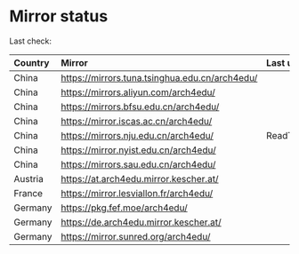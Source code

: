 <script src="./time.js"></script>
# Mirror status
Last check: <script type="text/javascript">localize(1698891819.6820056);</script>

|Country|Mirror|Last update|
|:------|:-----|:----------|
|China|https://mirrors.tuna.tsinghua.edu.cn/arch4edu/|<script type="text/javascript">localize(1698863637);</script>|
|China|https://mirrors.aliyun.com/arch4edu/|<script type="text/javascript">localize(1698863637);</script>|
|China|https://mirrors.bfsu.edu.cn/arch4edu/|<script type="text/javascript">localize(1698863637);</script>|
|China|https://mirror.iscas.ac.cn/arch4edu/|<script type="text/javascript">localize(1698863637);</script>|
|China|https://mirrors.nju.edu.cn/arch4edu/|ReadTimeout|
|China|https://mirror.nyist.edu.cn/arch4edu/|<script type="text/javascript">localize(1698863637);</script>|
|China|https://mirrors.sau.edu.cn/arch4edu/|<script type="text/javascript">localize(1698863637);</script>|
|Austria|https://at.arch4edu.mirror.kescher.at/|<script type="text/javascript">localize(1698863637);</script>|
|France|https://mirror.lesviallon.fr/arch4edu/|<script type="text/javascript">localize(1698863637);</script>|
|Germany|https://pkg.fef.moe/arch4edu/|<script type="text/javascript">localize(1698863637);</script>|
|Germany|https://de.arch4edu.mirror.kescher.at/|<script type="text/javascript">localize(1698863637);</script>|
|Germany|https://mirror.sunred.org/arch4edu/|<script type="text/javascript">localize(1698863637);</script>|

<script src="./tablefilter/tablefilter.js"></script>
<script src="./table.js"></script>